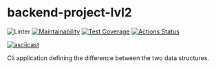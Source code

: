 # backend-project-lvl2
![Linter](https://github.com/Grigorevv/backend-project-lvl2/workflows/Linter/badge.svg)
[![Maintainability](https://api.codeclimate.com/v1/badges/774ca70f140ba49cff93/maintainability)](https://codeclimate.com/github/Grigorevv/backend-project-level2/maintainability)
[![Test Coverage](https://api.codeclimate.com/v1/badges/774ca70f140ba49cff93/test_coverage)](https://codeclimate.com/github/Grigorevv/backend-project-level2/test_coverage)
[![Actions Status](https://github.com/Grigorevv/backend-project-level2/workflows/hexlet-check/badge.svg)](https://github.com/Grigorevv/backend-project-level2/actions)

[![asciicast](https://asciinema.org/a/KMvv4UOMGv8JnlAAiGYdvCjXk.svg)](https://asciinema.org/a/KMvv4UOMGv8JnlAAiGYdvCjXk)


Cli application defining the difference between the two data structures.
